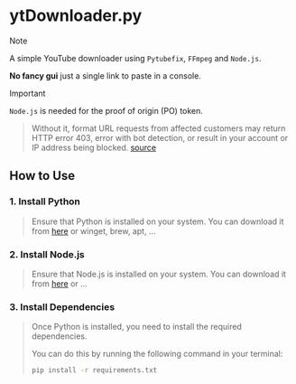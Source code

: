 # ytDownloader.py
>[!NOTE]
>A simple YouTube downloader using `Pytubefix`, `FFmpeg` and `Node.js`.
>
>**No fancy gui** just a single link to paste in a console.

> [!IMPORTANT]
>
> `Node.js` is needed for the proof of origin (PO) token.
> 
>>Without it, format URL requests from affected customers may return HTTP error 403, error with bot detection, or result in your account or IP address being blocked. [source](https://pytubefix.readthedocs.io/en/latest/user/po_token.html)

## How to Use

### 1. Install Python
>Ensure that Python is installed on your system. You can download it from [here](https://www.python.org/downloads/) or winget, brew, apt, ...

### 2. Install Node.js
>Ensure that Node.js is installed on your system. You can download it from [here](https://nodejs.org/en/download) or ...

### 3. Install Dependencies
>Once Python is installed, you need to install the required dependencies. 
>
>You can do this by running the following command in your terminal:
>
>```bash
>pip install -r requirements.txt
>```
